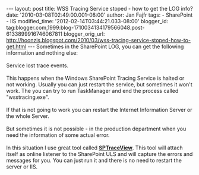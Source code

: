 --- layout: post title: WSS Tracing Service stoped - how to get the LOG
info? date: '2010-03-08T02:49:00.001-08:00' author: Jan Fajfr tags: -
SharePoint - IIS modified\_time: '2012-02-14T03:44:21.033-08:00'
blogger\_id:
tag:blogger.com,1999:blog-1710034134179566048.post-6133899916746067811
blogger\_orig\_url:
http://hoonzis.blogspot.com/2010/03/wss-tracing-service-stoped-how-to-get.html
--- Sometimes in the SharePoint LOG, you can get the following
information and nothing else:\
\
Service lost trace events.\
\
This happens when the Windows SharePoint Tracing Service is halted or
not working. Usually you can just restart the service, but sometimes it
won't work. The you can try to run TaskManager and end the process
called "wsstracing.exe".\
\
If that is not going to work you can restart the Internet Information
Server or the whole Server.\
\
But sometimes it is not possible - in the production department when you
need the information of some actual error.\
\
In this situation I use great tool called
**[SPTraceView](http://sptraceview.codeplex.com/)**. This tool will
attach itself as online listener to the SharePoint ULS and will capture
the errors and messages for you. You can just run it and there is no
need to restart the server or IIS.
